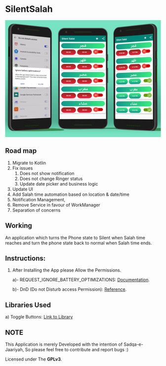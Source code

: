 # SilentSalah

![](app/Images/SalahAppMockup.png)


## Road map

1) Migrate to Kotlin
2) Fix issues 
   1) Does not show notification
   2) Does not change Ringer status
   3) Update date picker and business logic
3) Update UI
4) Add Salah time automation based on location & date/time
5) Notification Management,
6) Remove Service in favour of WorkManager
7) Separation of concerns


## Working
An application which turns the Phone state to Silent when Salah time reaches and turn the phone state back to normal when Salah time ends.

## Instructions:
1) After Installing the App please Allow the Permissions.

    a)- REQUEST_IGNORE_BATTERY_OPTIMIZATIONS: [Documentation](https://developer.android.com/training/monitoring-device-state/doze-standby "More About Battery Optimization Request").
    
    b)- DnD (Do not Disturb access Permission): [Reference](https://developer.android.com/reference/android/Manifest.permission#ACCESS_NOTIFICATION_POLICY).
  

## Libraries Used
a) Toggle Buttons: [Link to Library](https://github.com/RiccardoMoro/RMSwitch "Link to the Github page")



## NOTE
This Application is merely Developed with the intention of Sadqa-e-Jaariyah, So please feel free to contribute and report bugs :)

Licensed under The **GPLv3**.



